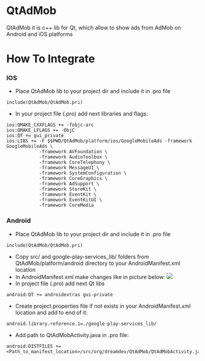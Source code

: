 # QtAdMob #
QtAdMob it is c++ lib for Qt, which allow to show ads from AdMob on Android and iOS platforms

# How To Integrate #

### IOS ###

- Place QtAdMob lib to your project dir and include it in .pro file
```
include(QtAdMob/QtAdMob.pri)
```
- In your project file (.pro) add next libraries and flags:
```
ios:QMAKE_CXXFLAGS += -fobjc-arc
ios:QMAKE_LFLAGS += -ObjC
ios:QT += gui_private
ios:LIBS += -F $$PWD/QtAdMob/platform/ios/GoogleMobileAds -framework GoogleMobileAds \
            -framework AVFoundation \
            -framework AudioToolbox \
            -framework CoreTelephony \
            -framework MessageUI \
            -framework SystemConfiguration \
            -framework CoreGraphics \
            -framework AdSupport \
            -framework StoreKit \
            -framework EventKit \
            -framework EventKitUI \
            -framework CoreMedia
```

### Android ###

- Place QtAdMob lib to your project dir and include it in .pro file
```
include(QtAdMob/QtAdMob.pri)
```
- Copy src/ and google-play-services_lib/ folders from QtAdMob/platform/android directory to your AndroidManifest.xml location
- In AndroidManifest.xml make changes like in picture below:
![](https://github.com/yevgeniy-logachev/QtAdMob/blob/master/AndroidManifest.png)
- In project file (.pro) add next Qt libs
```
android:QT += androidextras gui-private
```
- Create project.properties file if not exists in your AndroidManifest.xml location and add to end of it:
```
android.library.reference.1=./google-play-services_lib/
```
- Add path to QtAdMobActivity.java in .pro file:
```
android:DISTFILES += <Path_to_manifest_location>/src/org/dreamdev/QtAdMob/QtAdMobActivity.java
```
